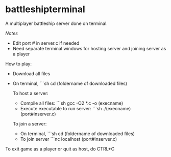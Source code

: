 # battleshipterminal
A multiplayer battleship server done on terminal.

*Notes*
- Edit port # in server.c if needed 
- Need separate terminal windows for hosting server and joining server as a player
  
How to play:
- Download all files
- On terminal, ```sh cd (foldername of downloaded files)

  To host a server: 
  - Compile all files: ```sh gcc -O2 *.c -o (execname)
  - Execute executable to run server: ```sh ./(execname) (port#inserver.c)
  
  To join a server:
  - On terminal, ```sh cd (foldername of downloaded files)
  - To join server ```nc localhost (port#inserver.c)

To exit game as a player or quit as host, do CTRL+C
